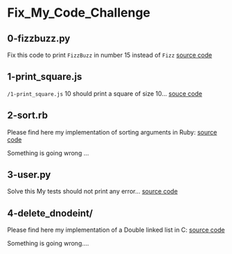 # Fix_My_Code_Challenge

## 0-fizzbuzz.py
Fix this code to print `FizzBuzz` in number 15 instead of `Fizz`
[source code](https://github.com/alx-tools/0x00-Fix_My_Code_Challenge/blob/master/0-fizzbuzz.py)

## 1-print_square.js
`/1-print_square.js` 10 should print a square of size 10… [souce code](https://github.com/alx-tools/0x00-Fix_My_Code_Challenge/blob/master/1-print_square.js)

## 2-sort.rb
Please find here my implementation of sorting arguments in Ruby: [source code](https://github.com/alx-tools/0x00-Fix_My_Code_Challenge/blob/master/2-sort.rb)

Something is going wrong ...

## 3-user.py
Solve this My tests should not print any error… [source code](https://github.com/alx-tools/0x00-Fix_My_Code_Challenge/blob/master/3-user.py)

## 4-delete_dnodeint/
Please find here my implementation of a Double linked list in C: [source code](https://github.com/alx-tools/0x00-Fix_My_Code_Challenge/tree/master/4-delete_dnodeint)

Something is going wrong….
